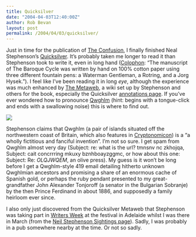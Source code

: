 ```yaml
---
title: Quicksilver
date: "2004-04-03T12:40:00Z"
author: Rob Bevan
layout: post
permalink: /2004/04/03/quicksilver/
---
```

Just in time for the publication of [The Confusion][1], I finally finished Neal Stephenson&#8217;s [Quicksilver][2]. It&#8217;s probably taken me longer to read it than Stephenson took to write it, even in long hand ([Colophon][3]: &#8220;The manuscript of The Baroque Cycle was written by hand on 100% cotton paper using three different fountain pens: a Waterman Gentleman, a Rotring, and a Jorg Hysek.&#8221;). I feel like I&#8217;ve been reading it in long *eye*, although the experience was much enhanced by [The Metaweb][4], a wiki set up by Stephenson and others for the book, especially the Quicksilver [annotations page][5]. If you&#8217;ve ever wondered how to pronounce [Qwghlm][6] (hint: begins with a tongue-click and ends with a swallowing noise) this is where to find out.

<div class="box-right">
  <a href="http://www.amazon.co.uk/exec/obidos/ASIN/0099410680/robbish-21"><img src="http://images-eu.amazon.com/images/P/0434008176.02._PE30_SCMZZZZZZZ_.jpg" /></a>
</div>

Stephenson claims that Qwghlm (a pair of islands situated off the northwestern coast of Britain, which also features in [Cryptonomicon][7]) is a &#8220;a wholly fictitious and fanciful invention&#8221;. I&#8217;m not so sure. I get spam from Qwghlm almost very day (Subject: re: what is the url? tmnsnv nc zkhojqa, Subject: cait concrrring mkuxy bznhboayzggmc, or how about this one: Subject: Re: *OLQJWQEM*, an olive press). My guess is it won&#8217;t be long before I get a Qwghlm-style 419 email detailing hitherto unknown Qwghlmian ancestors and promising a share of an enormous cache of Spanish gold, or perhaps the ruby pendant presented to my great-grandfather John Alexander Tonjoroff (a senator in the Bulgarian Sobranje) by the then Prince Ferdinand in about 1886, and supposedly a family heirloom ever since.

I also only just discovered from the Quicksilver Metaweb that Stephenson was taking part in [Writers Week][8] at the festival in Adelaide whilst I was there in March (from the [Neil Stephenson Sightings page][9]). Sadly, I was probably in a pub somewhere nearby at the time. Or not so sadly.

 [1]: http://www.amazon.co.uk/exec/obidos/ASIN/0434008788/robbish-21
 [2]: http://www.amazon.co.uk/exec/obidos/ASIN/0099410680/robbish-21
 [3]: http://www.nealstephenson.com/content/author_colophon.htm
 [4]: http://www.metaweb.com/wiki/wiki.phtml
 [5]: http://www.metaweb.com/wiki/wiki.phtml?title=Stephenson:Neal:Quicksilver:All_annotations_by_page_number
 [6]: http://www.metaweb.com/wiki/wiki.phtml?title=Stephenson:Neal:Quicksilver:370:Qwghlm_(Neal_Stephenson)
 [7]: http://www.amazon.co.uk/exec/obidos/ASIN/0099410672/robbish-21
 [8]: http://www.adelaidefestival.com.au/program/writersweek.asp
 [9]: http://www.metaweb.com/wiki/wiki.phtml?title=Neal_Stephenson_Sightings
